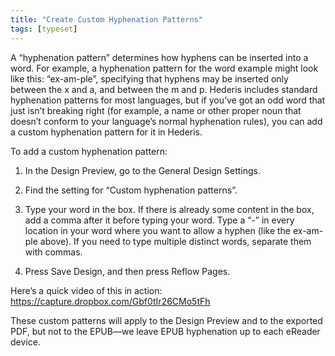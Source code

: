 ```yaml
---
title: "Create Custom Hyphenation Patterns"
tags: [typeset]
---
```

 
<html><body><section data-type="chapter" class="hsecchapter" data-hederis-type="hsecchapter" id="custom-hyphenation-patterns" data-pi-attrs="id: custom-hyphenation-patterns; data-tags: typeset;" role="doc-chapter" data-tags="typeset" data-author-name=" " data-book-title=" " title="Create Custom Hyphenation Patterns"><p class="hblkp" data-hederis-type="hblkp" id="pllcwWrvu">A &#8220;hyphenation pattern&#8221; determines how hyphens can be inserted into a word. For example, a hyphenation pattern for the word example might look like this: &#8220;ex-am-ple&#8221;, specifying that hyphens may be inserted only between the x and a, and between the m and p. Hederis includes standard hyphenation patterns for most languages, but if you&#8217;ve got an odd word that just isn&#8217;t breaking right (for example, a name or other proper noun that doesn&#8217;t conform to your language&#8217;s normal hyphenation rules), you can add a custom hyphenation pattern for it in Hederis.</p><p class="hblkp" data-hederis-type="hblkp" id="ptGYI6q81">To add a custom hyphenation pattern:</p><ol class="hwprnumlist" data-hederis-type="hwprnumlist" id="pK0AfVyT3"><li class="hblkoli" data-hederis-type="hblkoli" id="lizAsEhdmE"><p class="hblkoli" data-hederis-type="hblklip" id="pSgW5MQ1h">In the Design Preview, go to the General Design Settings.</p></li><li class="hblkoli" data-hederis-type="hblkoli" id="liPKPlt1Jz"><p class="hblkoli" data-hederis-type="hblklip" id="pc81qTvdW">Find the setting for &#8220;Custom hyphenation patterns&#8221;.</p></li><li class="hblkoli" data-hederis-type="hblkoli" id="liYYFLbTlh"><p class="hblkoli" data-hederis-type="hblklip" id="p3hbhw8i3">Type your word in the box. If there is already some content in the box, add a comma after it before typing your word. Type a &#8220;-&#8221; in every location in your word where you want to allow a hyphen (like the ex-am-ple above). If you need to type multiple distinct words, separate them with commas.</p></li><li class="hblkoli" data-hederis-type="hblkoli" id="li7b8ovpyh"><p class="hblkoli" data-hederis-type="hblklip" id="pRUYVbR6q">Press Save Design, and then press Reflow Pages.</p></li></ol><p class="hblkp" data-hederis-type="hblkp" id="ppqvuDw3f">Here&#8217;s a quick video of this in action: <a href="https://capture.dropbox.com/Gbf0tIr26CMo5tFh" class="hspana" data-hederis-type="hspana" id="p3CAXgbBY">https://capture.dropbox.com/Gbf0tIr26CMo5tFh</a></p><p class="hblkp" data-hederis-type="hblkp" id="pz1haTPAr">These custom patterns will apply to the Design Preview and to the exported PDF, but not to the EPUB&#8212;we leave EPUB hyphenation up to each eReader device.</p></section></body></html>
